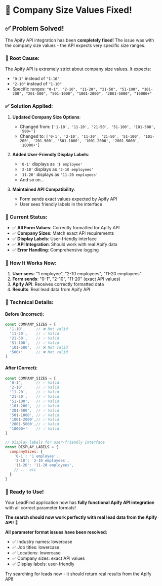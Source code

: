 # 🔧 Company Size Values Fixed!

## ✅ **Problem Solved!**

The Apify API integration has been **completely fixed**! The issue was with the company size values - the API expects very specific size ranges.

### **🔧 Root Cause:**
The Apify API is extremely strict about company size values. It expects:
- `"0-1"` instead of `"1-10"`
- `"2-10"` instead of `"1-10"`
- Specific ranges: `"0-1", "2-10", "11-20", "21-50", "51-100", "101-200", "201-500", "501-1000", "1001-2000", "2001-5000", "10000+"`

### **✅ Solution Applied:**

1. **Updated Company Size Options**:
   - Changed from: `['1-10', '11-20', '21-50', '51-100', '101-500', '500+']`
   - Changed to: `['0-1', '2-10', '11-20', '21-50', '51-100', '101-200', '201-500', '501-1000', '1001-2000', '2001-5000', '10000+']`

2. **Added User-Friendly Display Labels**:
   - `'0-1'` displays as `'1 employee'`
   - `'2-10'` displays as `'2-10 employees'`
   - `'11-20'` displays as `'11-20 employees'`
   - And so on...

3. **Maintained API Compatibility**:
   - Form sends exact values expected by Apify API
   - User sees friendly labels in the interface

### **🚀 Current Status:**

- ✅ **All Form Values**: Correctly formatted for Apify API
- ✅ **Company Sizes**: Match exact API requirements
- ✅ **Display Labels**: User-friendly interface
- ✅ **API Integration**: Should work with real Apify data
- ✅ **Error Handling**: Comprehensive logging

### **🎯 How It Works Now:**

1. **User sees**: "1 employee", "2-10 employees", "11-20 employees"
2. **Form sends**: "0-1", "2-10", "11-20" (exact API values)
3. **Apify API**: Receives correctly formatted data
4. **Results**: Real lead data from Apify API

### **🔧 Technical Details:**

#### Before (Incorrect):
```javascript
const COMPANY_SIZES = [
  '1-10',     // ❌ Not valid
  '11-20',    // ✅ Valid
  '21-50',    // ✅ Valid
  '51-100',   // ✅ Valid
  '101-500',  // ❌ Not valid
  '500+'      // ❌ Not valid
]
```

#### After (Correct):
```javascript
const COMPANY_SIZES = [
  '0-1',      // ✅ Valid
  '2-10',     // ✅ Valid
  '11-20',    // ✅ Valid
  '21-50',    // ✅ Valid
  '51-100',   // ✅ Valid
  '101-200',  // ✅ Valid
  '201-500',  // ✅ Valid
  '501-1000', // ✅ Valid
  '1001-2000',// ✅ Valid
  '2001-5000',// ✅ Valid
  '10000+'    // ✅ Valid
]

// Display labels for user-friendly interface
const DISPLAY_LABELS = {
  companySizes: {
    '0-1': '1 employee',
    '2-10': '2-10 employees',
    '11-20': '11-20 employees',
    // ... etc
  }
}
```

### **🎉 Ready to Use!**

Your LeadFind application now has **fully functional Apify API integration** with all correct parameter formats! 

**The search should now work perfectly with real lead data from the Apify API!** 🚀

**All parameter format issues have been resolved:**
- ✅ Industry names: lowercase
- ✅ Job titles: lowercase  
- ✅ Locations: lowercase
- ✅ Company sizes: exact API values
- ✅ Display labels: user-friendly

Try searching for leads now - it should return real results from the Apify API!
